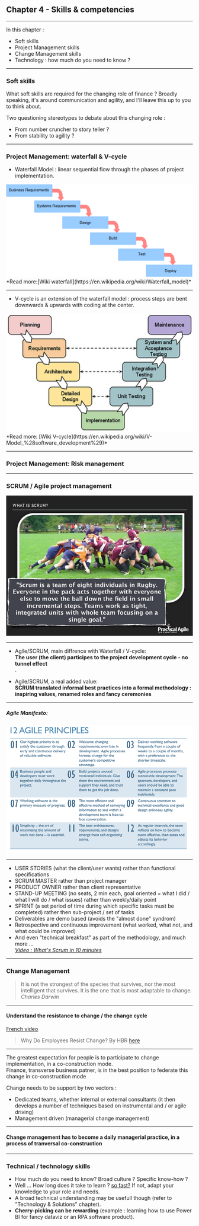 ## Chapter 4 - Skills & competencies

----

In this chapter :
- Soft skills
- Project Management skills 
- Change Management skills
- Technology : how much do you need to know ?  

----

### Soft skills

What soft skills are required for the changing role of finance ? 
Broadly speaking, it's around communication and agility, and I'll leave this up to you to think about.  

Two questioning stereotypes to debate about this changing role :
- From number cruncher to story teller ?
- From stability to agility ?

----

### Project Management: waterfall & V-cycle

- Waterfall Model : linear sequential flow through the phases of project implementation.    
<img src="images/waterfall.gif" style="background:none; border:none; box-shadow:none;"/>     
*Read more:[Wiki waterfall](https://en.wikipedia.org/wiki/Waterfall_model)*

----

- V-cycle is an extension of the waterfall model : process steps are bent downwards & upwards with coding at the center.    
<img src="images/vcycle.png" style="background:none; border:none; box-shadow:none;"/>     
*Read more: [Wiki V-cycle](https://en.wikipedia.org/wiki/V-Model_%28software_development%29)*

----

### Project Management: Risk management

----

### SCRUM / Agile project management
<img src="images/scrum.jpg" style="background:none; border:none; box-shadow:none;"/> 

----

- Agile/SCRUM, main diffrence with Waterfall / V-cycle:      
**The user (the client) participes to the project development cycle - no tunnel effect**    
.    

- Agile/SCRUM, a real added value:      
**SCRUM translated informal best practices into a formal methodology : inspiring values, renamed roles and fancy ceremonies**

----

##### Agile Manifesto: 
<img src="images/agilemanifesto.png" style="background:none; border:none; box-shadow:none;"/>

----

- USER STORIES (what the client/user wants) rather than functional specifications
- SCRUM MASTER rather than project manager  
- PRODUCT OWNER rather than client representative
- STAND-UP MEETING (no seats, 2 min each, goal oriented = what I did / what I will do / what issues) rather than weekly/daily point
- SPRINT (a set period of time during which specific tasks must be completed) rather then sub-project / set of tasks
- Deliverables are demo based (avoids the "almost done" syndrom)
- Retrospective and continuous improvement (what worked, what not, and what could be improved)
- And even "technical breakfast" as part of the methodology, and much more ...      
*[Video : What's Scrum in 10 minutes](https://youtu.be/XU0llRltyFM)*     

----

### Change Management

> It is not the strongest of the species that survives, nor the most intelligent that survives. It is the one that is most adaptable to change.    
*Charles Darwin*

----

#### Understand the resistance to change / the change cycle

[French video](https://www.youtube.com/watch?v=y7MkBQ1Vv2k)

> Why Do Employees Resist Change? By HBR [here](https://hbr.org/1996/05/why-do-employees-resist-change?referral=03759&cm_vc=rr_item_page.bottom)

----

The greatest expectation for people is to participate to change implementation, in a co-construction mode.  
Finance, transverse business patner, is in the best position to federate this change in co-construction mode

Change needs to be support by two vectors : 
- Dedicated teams, whether internal or external consultants (it then develops a number of techniques based on instrumental and / or agile driving)
- Management driven (managerial change management)

----

#### Change management has to become a daily managerial practice, in a process of tranversal co-construction

----

### Technical / technology skills

- How much do you need to know? Broad culture ? Specific know-how ?
- Well ... How long does it take to learn ?  [so fast?](https://www.youtube.com/watch?v=zatL4uFRpC0) If not, adapt your knowledge to your role and needs.
- A broad technical understanding may be usefull though (refer to "Technology & Solutions" chapter).
- **Cherry-picking can be rewarding** (example : learning how to use Power BI for fancy dataviz or an RPA software product).

